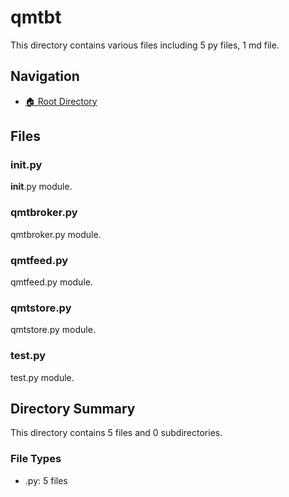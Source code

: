 # qmtbt

This directory contains various files including 5 py files, 1 md file.

## Navigation

* [🏠 Root Directory](/qmtbt/..README.md)

## Files

### __init__.py

__init__.py module.

### qmtbroker.py

qmtbroker.py module.

### qmtfeed.py

qmtfeed.py module.

### qmtstore.py

qmtstore.py module.

### test.py

test.py module.

## Directory Summary

This directory contains 5 files and 0 subdirectories.

### File Types

* .py: 5 files
